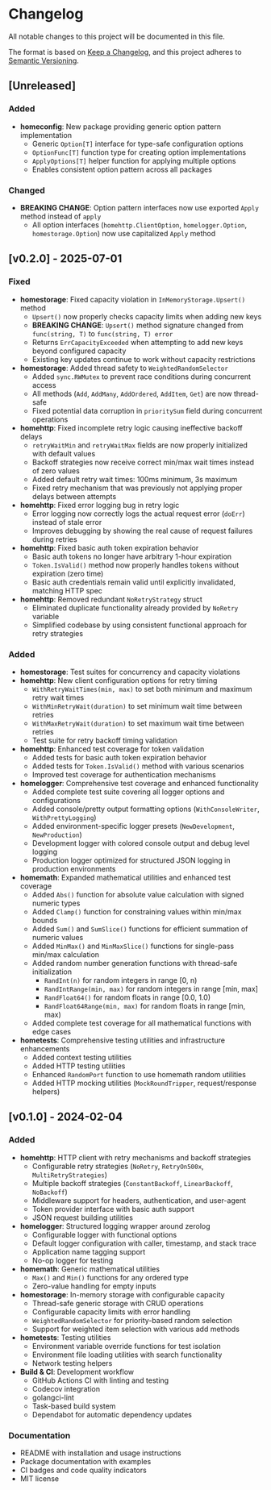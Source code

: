 # Changelog

All notable changes to this project will be documented in this file.

The format is based on [Keep a Changelog](https://keepachangelog.com/en/1.1.0/),
and this project adheres to [Semantic Versioning](https://semver.org/spec/v2.0.0.html).

## [Unreleased]

### Added
- **homeconfig**: New package providing generic option pattern implementation
  - Generic `Option[T]` interface for type-safe configuration options
  - `OptionFunc[T]` function type for creating option implementations
  - `ApplyOptions[T]` helper function for applying multiple options
  - Enables consistent option pattern across all packages

### Changed
- **BREAKING CHANGE**: Option pattern interfaces now use exported `Apply` method instead of `apply`
  - All option interfaces (`homehttp.ClientOption`, `homelogger.Option`, `homestorage.Option`) now use capitalized `Apply` method

## [v0.2.0] - 2025-07-01

### Fixed
- **homestorage**: Fixed capacity violation in `InMemoryStorage.Upsert()` method
  - `Upsert()` now properly checks capacity limits when adding new keys
  - **BREAKING CHANGE**: `Upsert()` method signature changed from `func(string, T)` to `func(string, T) error`
  - Returns `ErrCapacityExceeded` when attempting to add new keys beyond configured capacity
  - Existing key updates continue to work without capacity restrictions
- **homestorage**: Added thread safety to `WeightedRandomSelector`
  - Added `sync.RWMutex` to prevent race conditions during concurrent access
  - All methods (`Add`, `AddMany`, `AddOrdered`, `AddItem`, `Get`) are now thread-safe
  - Fixed potential data corruption in `prioritySum` field during concurrent operations
- **homehttp**: Fixed incomplete retry logic causing ineffective backoff delays
  - `retryWaitMin` and `retryWaitMax` fields are now properly initialized with default values
  - Backoff strategies now receive correct min/max wait times instead of zero values
  - Added default retry wait times: 100ms minimum, 3s maximum
  - Fixed retry mechanism that was previously not applying proper delays between attempts
- **homehttp**: Fixed error logging bug in retry logic
  - Error logging now correctly logs the actual request error (`doErr`) instead of stale error
  - Improves debugging by showing the real cause of request failures during retries
- **homehttp**: Fixed basic auth token expiration behavior
  - Basic auth tokens no longer have arbitrary 1-hour expiration
  - `Token.IsValid()` method now properly handles tokens without expiration (zero time)
  - Basic auth credentials remain valid until explicitly invalidated, matching HTTP spec
- **homehttp**: Removed redundant `NoRetryStrategy` struct
  - Eliminated duplicate functionality already provided by `NoRetry` variable
  - Simplified codebase by using consistent functional approach for retry strategies

### Added
- **homestorage**: Test suites for concurrency and capacity violations
- **homehttp**: New client configuration options for retry timing
  - `WithRetryWaitTimes(min, max)` to set both minimum and maximum retry wait times
  - `WithMinRetryWait(duration)` to set minimum wait time between retries
  - `WithMaxRetryWait(duration)` to set maximum wait time between retries
  - Test suite for retry backoff timing validation
- **homehttp**: Enhanced test coverage for token validation
  - Added tests for basic auth token expiration behavior
  - Added tests for `Token.IsValid()` method with various scenarios
  - Improved test coverage for authentication mechanisms
- **homelogger**: Comprehensive test coverage and enhanced functionality
  - Added complete test suite covering all logger options and configurations
  - Added console/pretty output formatting options (`WithConsoleWriter`, `WithPrettyLogging`)
  - Added environment-specific logger presets (`NewDevelopment`, `NewProduction`)
  - Development logger with colored console output and debug level logging
  - Production logger optimized for structured JSON logging in production environments
- **homemath**: Expanded mathematical utilities and enhanced test coverage
  - Added `Abs()` function for absolute value calculation with signed numeric types
  - Added `Clamp()` function for constraining values within min/max bounds
  - Added `Sum()` and `SumSlice()` functions for efficient summation of numeric values
  - Added `MinMax()` and `MinMaxSlice()` functions for single-pass min/max calculation
  - Added random number generation functions with thread-safe initialization
    - `RandInt(n)` for random integers in range [0, n)
    - `RandIntRange(min, max)` for random integers in range [min, max]
    - `RandFloat64()` for random floats in range [0.0, 1.0)
    - `RandFloat64Range(min, max)` for random floats in range [min, max)
  - Added complete test coverage for all mathematical functions with edge cases
- **hometests**: Comprehensive testing utilities and infrastructure enhancements
  - Added context testing utilities
  - Added HTTP testing utilities
  - Enhanced `RandomPort` function to use homemath random utilities
  - Added HTTP mocking utilities (`MockRoundTripper`, request/response helpers)

## [v0.1.0] - 2024-02-04

### Added
- **homehttp**: HTTP client with retry mechanisms and backoff strategies
  - Configurable retry strategies (`NoRetry`, `RetryOn500x`, `MultiRetryStrategies`)
  - Multiple backoff strategies (`ConstantBackoff`, `LinearBackoff`, `NoBackoff`)
  - Middleware support for headers, authentication, and user-agent
  - Token provider interface with basic auth support
  - JSON request building utilities
- **homelogger**: Structured logging wrapper around zerolog
  - Configurable logger with functional options
  - Default logger configuration with caller, timestamp, and stack trace
  - Application name tagging support
  - No-op logger for testing
- **homemath**: Generic mathematical utilities
  - `Max()` and `Min()` functions for any ordered type
  - Zero-value handling for empty inputs
- **homestorage**: In-memory storage with configurable capacity
  - Thread-safe generic storage with CRUD operations
  - Configurable capacity limits with error handling
  - `WeightedRandomSelector` for priority-based random selection
  - Support for weighted item selection with various add methods
- **hometests**: Testing utilities
  - Environment variable override functions for test isolation
  - Environment file loading utilities with search functionality
  - Network testing helpers
- **Build & CI**: Development workflow
  - GitHub Actions CI with linting and testing
  - Codecov integration
  - golangci-lint
  - Task-based build system 
  - Dependabot for automatic dependency updates

### Documentation
- README with installation and usage instructions
- Package documentation with examples
- CI badges and code quality indicators
- MIT license